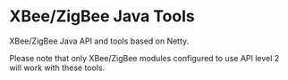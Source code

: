 XBee/ZigBee Java Tools
======================

XBee/ZigBee Java API and tools based on Netty.

Please note that only XBee/ZigBee modules configured to use API level 2 will work with these tools.
